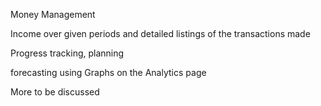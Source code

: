 Money Management

Income over given periods and detailed listings of the transactions made

Progress tracking, planning  

forecasting using Graphs on the Analytics page

More to be discussed
